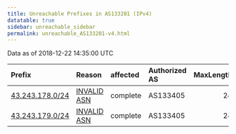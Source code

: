 ```yaml
---
title: Unreachable Prefixes in AS133201 (IPv4)
datatable: true
sidebar: unreachable_sidebar
permalink: unreachable_AS133201-v4.html
---
```


Data as of 2018-12-22 14:35:00 UTC


<div class="datatable-begin"></div>

| Prefix                                                   | Reason                                                                                                  | affected   | Authorized AS   |   MaxLength | Anchor                                       |   unreachable /24s |
|:---------------------------------------------------------|:--------------------------------------------------------------------------------------------------------|:-----------|:----------------|------------:|:---------------------------------------------|-------------------:|
| [43.243.178.0/24](https://stat.ripe.net/43.243.178.0/24) | [INVALID ASN](https://rpki-validator.ripe.net/announcement-preview?asn=AS133201&prefix=43.243.178.0/24) | complete   | AS133405        |          24 | [APNIC](unreachable_APNIC_RPKI_Root-v4.html) |                  1 |
| [43.243.179.0/24](https://stat.ripe.net/43.243.179.0/24) | [INVALID ASN](https://rpki-validator.ripe.net/announcement-preview?asn=AS133201&prefix=43.243.179.0/24) | complete   | AS133405        |          24 | [APNIC](unreachable_APNIC_RPKI_Root-v4.html) |                  1 |

<div class="datatable-end"></div>